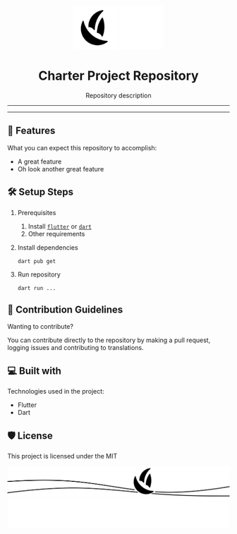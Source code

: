 <p align="center">
    <img src="https://raw.githubusercontent.com/charter-projects/charter-project/main/assets/logo-light.png#gh-light-mode-only" width="100" alt="project-image">
    <img src="https://raw.githubusercontent.com/charter-projects/charter-project/main/assets/logo-dark.png#gh-dark-mode-only" width="100" alt="project-image">
</p>

<h1 align="center" id="title">Charter Project Repository</h1>

<!-- <p align="center"> -->
<!-- <img src="https://img.shields.io/badge/maintained%20with-melos-f700ff.svg" alt="melos-shields"> -->
<!-- Workflow badge -->
<!-- <img src="https://github.com/charter-projects/charter-project/actions/workflows/dart_package.yml/badge.svg" alt="workflow-shields"> -->
<!-- </p> -->

<p id="description" align="center">Repository description</p>

---
---

## 🧐 Features

What you can expect this repository to accomplish:

- A great feature
- Oh look another great feature

## 🛠️ Setup Steps

1. Prerequisites
    1. Install [`flutter`](https://docs.flutter.dev/get-started/install) or [`dart`](https://dart.dev/get-dart)
    2. Other requirements
2. Install dependencies

    ```shell
    dart pub get
    ```

3. Run repository

    ```shell
    dart run ...
    ```

## 🍰 Contribution Guidelines

Wanting to contribute?

You can contribute directly to the repository by making a pull request, logging issues and contributing to translations.

## 💻 Built with

Technologies used in the project:

- Flutter
- Dart

## 🛡️ License

This project is licensed under the MIT

<p align="center">
    <img src="https://raw.githubusercontent.com/charter-projects/charter-project/main/assets/footer-light.svg#gh-light-mode-only" alt="project-image">
    <img src="https://raw.githubusercontent.com/charter-projects/charter-project/main/assets/footer-dark.svg#gh-dark-mode-only"  alt="project-image">
</p>
